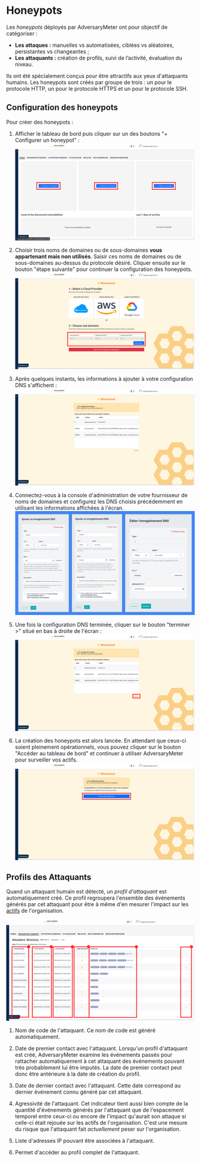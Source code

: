 # Honeypots

Les _honeypots_ déployés par AdversaryMeter ont pour objectif de catégoriser :

- __Les attaques :__ manuelles vs automatisées, ciblées vs aléatoires, persistantes vs changeantes ;
- __Les attaquants :__ création de profils, suivi de l’activité, évaluation du niveau.

Ils ont été spécialement conçus pour être attractifs aux yeux d'attaquants humains. Les honeypots sont créés par groupe
de trois : un pour le protocole HTTP, un pour le protocole HTTPS et un pour le protocole SSH.

## Configuration des honeypots

Pour créer des honeypots :

1. Afficher le tableau de bord puis cliquer sur un des boutons "+ Configurer un honeypot" :
   ![](../img/adversarymeter/add-honeypot-1.png)

2. Choisir trois noms de domaines ou de sous-domaines __vous appartenant mais non utilisés__. Saisir ces noms de
   domaines ou de sous-domaines au-dessus du protocole désiré. Cliquer ensuite sur le bouton "étape suivante" pour
   continuer la configuration des honeypots.
   ![](../img/adversarymeter/add-honeypot-2.png)

3. Après quelques instants, les informations à ajouter à votre configuration DNS s'affichent :
   ![](../img/adversarymeter/add-honeypot-3.png)

4. Connectez-vous à la console d'administration de votre fournisseur de noms de domaines et configurez les DNS choisis
   précédemment en utilisant les informations affichées à l'écran.
   ![](../img/adversarymeter/add-honeypot-7.png)

5. Une fois la configuration DNS terminée, cliquer sur le bouton "terminer >" situé en bas à droite de l'écran :
   ![](../img/adversarymeter/add-honeypot-8.png)

6. La création des honeypots est alors lancée. En attendant que ceux-ci soient pleinement opérationnels, vous pouvez
   cliquer sur le bouton "Accéder au tableau de bord" et continuer à utiliser AdversaryMeter pour surveiller vos actifs.
   ![](../img/adversarymeter/add-honeypot-9.png)

## Profils des Attaquants

Quand un attaquant humain est détecté, un _profil d'attaquant_ est automatiquement créé. Ce profil regroupera l'ensemble
des événements générés par cet attaquant pour être à même d'en mesurer l'impact sur les [actifs](assets.md) de
l'organisation.

![](../img/adversarymeter/attackers-profiles.png)

1. Nom de code de l'attaquant. Ce nom de code est généré automatiquement.

2. Date de premier contact avec l'attaquant. Lorsqu'un profil d'attaquant est créé, AdversaryMeter examine
   les événements passés pour rattacher automatiquement à cet attaquant des événements pouvant très probablement lui
   être imputés. La date de premier contact peut donc être antérieure à la date de création du profil.

3. Date de dernier contact avec l'attaquant. Cette date correspond au dernier événement connu généré par cet attaquant.

4. Agressivité de l'attaquant. Cet indicateur tient aussi bien compte de la quantité d'événements générés par
   l'attaquant que de l'espacement temporel entre ceux-ci ou encore de l'impact qu'aurait son attaque si celle-ci était
   rejouée sur les actifs de l'organisation. C'est une mesure du risque que l'attaquant fait _actuellement_ peser sur 
   l'organisation.

5. Liste d'adresses IP pouvant être associées à l'attaquant.

6. Permet d'accéder au profil complet de l'attaquant.